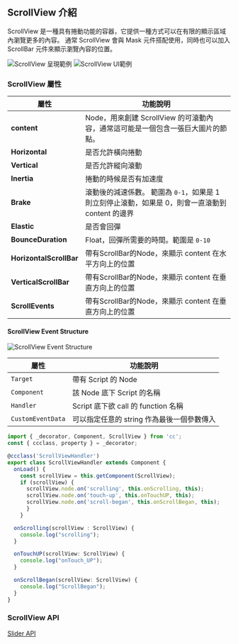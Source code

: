 
## ScrollView 介紹

ScrollView 是一種具有捲動功能的容器，它提供一種方式可以在有限的顯示區域內瀏覽更多的內容。 通常 ScrollView 會與 Mask 元件搭配使用，同時也可以加入 ScrollBar 元件來顯示瀏覽內容的位置。

![ScrollView 呈現範例](https://docs.cocos.com/creator/3.6/manual/zh/ui-system/components/editor/scroll/scrollview-content.png)
![ScrollView UI範例](https://docs.cocos.com/creator/3.6/manual/zh/ui-system/components/editor/scroll/scrollview-inspector.png)

### **ScrollView 屬性**

| 屬性   | 功能說明 |
| ------------------- | ------------------------------ |
|**content**| Node，用來創建 ScrollView 的可滾動內容，通常這可能是一個包含一張巨大圖片的節點。 |
|**Horizontal**| 是否允許橫向捲動 |
|**Vertical**| 是否允許縱向滾動 |
|**Inertia**| 捲動的時候是否有加速度 |
|**Brake**| 滾動後的減速係數。 範圍為 `0-1`，如果是 1 則立刻停止滾動，如果是 0，則會一直滾動到 content 的邊界 |
|**Elastic**| 是否會回彈 |
|**BounceDuration**| Float，回彈所需要的時間。範圍是 `0-10` |
|**HorizontalScrollBar**| 帶有ScrollBar的Node，來顯示 content 在水平方向上的位置 |
|**VerticalScrollBar**|  帶有ScrollBar的Node，來顯示 content 在垂直方向上的位置 |
|**ScrollEvents**|  帶有ScrollBar的Node，來顯示 content 在垂直方向上的位置 |

#### **ScrollView Event Structure**

![ScrollView Event Structure](/webgame-engine/assets/cocos/common/ScrollViewEventExample.PNG)

| 屬性   | 功能說明 |
| ------------------- | ------------------------------ |
| `Target` | 帶有 Script 的 Node |
| `Component` | 該 Node 底下 Script 的名稱 |
| `Handler` | Script 底下欲 call 的 function 名稱 |
| `CustomEventData` | 可以指定任意的 string 作為最後一個參數傳入 |


```ts
import { _decorator, Component, ScrollView } from 'cc';
const { ccclass, property } = _decorator;

@ccclass('ScrollViewHandler')
export class ScrollViewHandler extends Component {
  onLoad() {
    const scrollView = this.getComponent(ScrollView);
    if (scrollView) {
      scrollView.node.on('scrolling', this.onScrolling, this);
      scrollView.node.on('touch-up', this.onTouchUP, this);
      scrollView.node.on('scroll-began', this.onScrollBegan, this);
      }
    }

  onScrolling(scrollView : ScrollView) {
    console.log("scrolling");
  }

  onTouchUP(scrollView: ScrollView) {
    console.log("onTouch_UP");
  }

  onScrollBegan(scrollView: ScrollView) {
    console.log("ScrollBegan");
  }
}
```


### ScrollView API
[Slider API](https://docs.cocos.com/creator/3.6/api/zh/class/ScrollView)